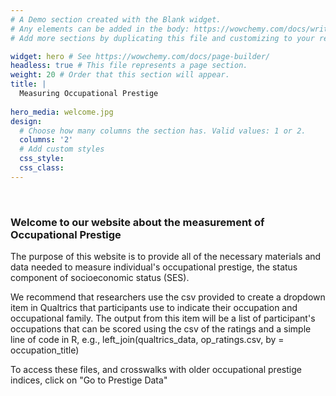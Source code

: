 ```yaml
---
# A Demo section created with the Blank widget.
# Any elements can be added in the body: https://wowchemy.com/docs/writing-markdown-latex/
# Add more sections by duplicating this file and customizing to your requirements.

widget: hero # See https://wowchemy.com/docs/page-builder/
headless: true # This file represents a page section.
weight: 20 # Order that this section will appear.
title: |
  Measuring Occupational Prestige  
  
hero_media: welcome.jpg
design:
  # Choose how many columns the section has. Valid values: 1 or 2.
  columns: '2'
  # Add custom styles
  css_style:
  css_class:
---
```


<br>

### Welcome to our website about the measurement of Occupational Prestige
The purpose of this website is to provide all of the necessary materials and data needed to measure individual's occupational prestige, the status component of socioeconomic status (SES). 

We recommend that researchers use the csv provided to create a dropdown item in Qualtrics that participants  use to indicate their occupation and occupational family. The output from this item will be a list of participant's occupations that can be scored using the csv of the ratings and a simple line of code in R, e.g., left_join(qualtrics_data, op_ratings.csv, by = occupation_title)

To access these files, and crosswalks with older occupational prestige indices, click on "Go to Prestige Data"
